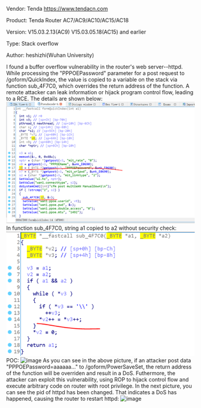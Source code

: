 Vendor: Tenda https://www.tendacn.com

Product: Tenda Router AC7/AC9/AC10/AC15/AC18

Version: V15.03.2.13(AC9)  V15.03.05.18(AC15) and earlier

Type: Stack overflow

Author: heshizhi(Wuhan University)

I found a buffer overflow vulnerability in the router's web server--httpd. While processing the "PPPOEPassword" parameter for a post request to /goform/QuickIndex, the value is copied to a variable on the stack via function sub_4F7C0, which overrides the return address of the function. A remote attacker can leak information or hijack program control flow, leading to a RCE.
The details are shown below: 
![image](https://github.com/pwnninja/tenda/blob/main/images/formQuickIndexStackoverflow1.PNG)
In function sub_4F7C0, string a1 copied to a2 without security check:
![image](https://github.com/pwnninja/tenda/blob/main/images/formQuickIndexStackoverflow2.PNG)
POC:
![image](https://github.com/pwnninja/tenda/blob/main/images/formPowerSaveSetStackoverflow3.png)
As you can see in the above picture, if an attacker post data "PPPOEPassword=aaaaaa..." to /goform/PowerSaveSet, the return address of the function will be overriden and result in a DoS.
Futhermore, the attacker can exploit this vulnerability, using ROP to hijack control flow and execute arbitrary code on router with root privilege.
In the next picture, you can see the pid of httpd has been changed. That indicates a DoS has happened, causing the router to restart httpd:
![image](https://github.com/pwnninja/tenda/blob/main/images/formPowerSaveSetStackoverflow4.png)
